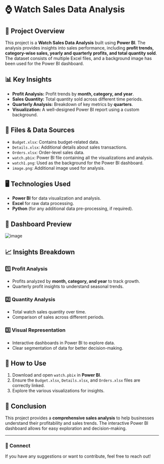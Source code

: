 # ⌚ Watch Sales Data Analysis

## 📌 Project Overview
This project is a **Watch Sales Data Analysis** built using **Power BI**. The analysis provides insights into sales performance, including **profit trends, category-wise sales, yearly and quarterly profits, and total quantity sold**. The dataset consists of multiple Excel files, and a background image has been used for the Power BI dashboard.

## 📊 Key Insights
- **Profit Analysis:** Profit trends by **month, category, and year**.
- **Sales Quantity:** Total quantity sold across different time periods.
- **Quarterly Analysis:** Breakdown of key metrics by **quarters**.
- **Visualization:** A well-designed Power BI report using a custom background.

## 📂 Files & Data Sources
- `Budget.xlsx`: Contains budget-related data.
- `Details.xlsx`: Additional details about sales transactions.
- `Orders.xlsx`: Order-level sales data.
- `watch.pbix`: Power BI file containing all the visualizations and analysis.
- `watch1.png`: Used as the background for the Power BI dashboard.
- `image.png`: Additional image used for analysis.

## 🖥️ Technologies Used
- **Power BI** for data visualization and analysis.
- **Excel** for raw data processing.
- **Python** (for any additional data pre-processing, if required).

## 📸 Dashboard Preview
![image](https://github.com/user-attachments/assets/fa7fea06-7a23-4e1e-be92-1d2e51cae845)


## 📈 Insights Breakdown
### 1️⃣ Profit Analysis
- Profits analyzed by **month, category, and year** to track growth.
- Quarterly profit insights to understand seasonal trends.

### 2️⃣ Quantity Analysis
- Total watch sales quantity over time.
- Comparison of sales across different periods.

### 3️⃣ Visual Representation
- Interactive dashboards in Power BI to explore data.
- Clear segmentation of data for better decision-making.

## 🚀 How to Use
1. Download and open `watch.pbix` in **Power BI**.
2. Ensure the `Budget.xlsx`, `Details.xlsx`, and `Orders.xlsx` files are correctly linked.
3. Explore the various visualizations for insights.

## 📢 Conclusion
This project provides a **comprehensive sales analysis** to help businesses understand their profitability and sales trends. The interactive Power BI dashboard allows for easy exploration and decision-making.

---
### 🔗 Connect
If you have any suggestions or want to contribute, feel free to reach out!
